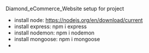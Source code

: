 Diamond_eCommerce_Website
setup for project
- install node: https://nodejs.org/en/download/current
- install express: npm i express
- install nodemon: npm i nodemon
- install mongoose: npm i mongoose
- 




 
